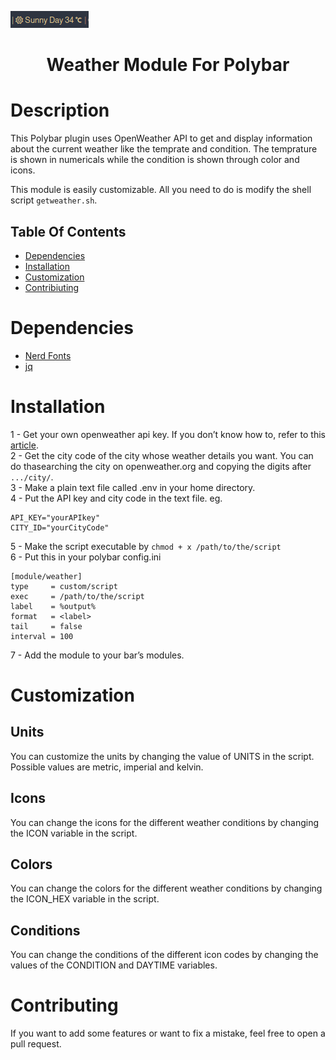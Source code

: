 ![showcase](assets/images/showcase.png)
<h1 align="center">Weather Module For Polybar</h1>

# Description
This Polybar plugin uses OpenWeather API to get and display information about the current weather like the temprate and condition. The temprature is shown in numericals while the condition is shown through color and icons.

This module is easily customizable. All you need to do is modify the shell script `getweather.sh`.

## Table Of Contents
- [Dependencies](#dependencies)
- [Installation](#installation)
- [Customization](#customization)
- [Contribiuting](#contributing)

<a id="dependencies"></a>
# Dependencies
- [Nerd Fonts](https://github.com/ryanoasis/nerd-fonts)
- [jq](https://stedolan.github.io/jq)

<a id="installation"></a>
# Installation
1 - Get your own openweather api key. If you don’t know how to, refer to this [article](https://openweathermap.org/appid).  
2 - Get the city code of the city whose weather details you want. You can do thasearching the city on openweather.org and copying the digits after `.../city/`.  
3 - Make a plain text file called .env in your home directory.  
4 - Put the API key and city code in the text file. eg.  
```
API_KEY="yourAPIkey"
CITY_ID="yourCityCode"
```
5 - Make the script executable by `chmod + x /path/to/the/script`  
6 - Put this in your polybar config.ini  
```
[module/weather]
type     = custom/script
exec     = /path/to/the/script
label    = %output%
format   = <label>
tail     = false
interval = 100
```
7 - Add the module to your bar’s modules.

<a id="customization"></a>
# Customization
## Units
You can customize the units by changing the value of UNITS in the script. Possible values are metric, imperial and kelvin.
## Icons
You can change the icons for the different weather conditions by changing the ICON variable in the script.
## Colors
You can change the colors for the different weather conditions by changing the ICON_HEX variable in the script.
## Conditions
You can change the conditions of the different icon codes by changing the values of the CONDITION and DAYTIME variables.

<a id="contributing"></a>
# Contributing
If you want to add some features or want to fix a mistake, feel free to open a pull request.
